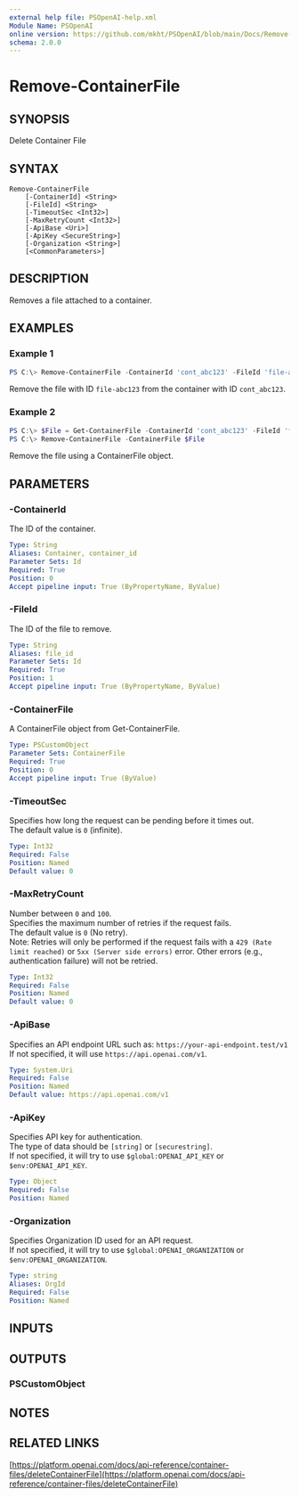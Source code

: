 ```yaml
---
external help file: PSOpenAI-help.xml
Module Name: PSOpenAI
online version: https://github.com/mkht/PSOpenAI/blob/main/Docs/Remove-ContainerFile.md
schema: 2.0.0
---
```


# Remove-ContainerFile

## SYNOPSIS
Delete Container File

## SYNTAX

```
Remove-ContainerFile
    [-ContainerId] <String>
    [-FileId] <String>
    [-TimeoutSec <Int32>]
    [-MaxRetryCount <Int32>]
    [-ApiBase <Uri>]
    [-ApiKey <SecureString>]
    [-Organization <String>]
    [<CommonParameters>]
```

## DESCRIPTION
Removes a file attached to a container.  

## EXAMPLES

### Example 1
```powershell
PS C:\> Remove-ContainerFile -ContainerId 'cont_abc123' -FileId 'file-abc123'
```
Remove the file with ID `file-abc123` from the container with ID `cont_abc123`.

### Example 2
```powershell
PS C:\> $File = Get-ContainerFile -ContainerId 'cont_abc123' -FileId 'file-abc123'
PS C:\> Remove-ContainerFile -ContainerFile $File
```
Remove the file using a ContainerFile object.

## PARAMETERS

### -ContainerId
The ID of the container.

```yaml
Type: String
Aliases: Container, container_id
Parameter Sets: Id
Required: True
Position: 0
Accept pipeline input: True (ByPropertyName, ByValue)
```

### -FileId
The ID of the file to remove.

```yaml
Type: String
Aliases: file_id
Parameter Sets: Id
Required: True
Position: 1
Accept pipeline input: True (ByPropertyName, ByValue)
```

### -ContainerFile
A ContainerFile object from Get-ContainerFile.

```yaml
Type: PSCustomObject
Parameter Sets: ContainerFile
Required: True
Position: 0
Accept pipeline input: True (ByValue)
```

### -TimeoutSec
Specifies how long the request can be pending before it times out.  
The default value is `0` (infinite).

```yaml
Type: Int32
Required: False
Position: Named
Default value: 0
```

### -MaxRetryCount
Number between `0` and `100`.  
Specifies the maximum number of retries if the request fails.  
The default value is `0` (No retry).  
Note: Retries will only be performed if the request fails with a `429 (Rate limit reached)` or `5xx (Server side errors)` error. Other errors (e.g., authentication failure) will not be retried.

```yaml
Type: Int32
Required: False
Position: Named
Default value: 0
```

### -ApiBase
Specifies an API endpoint URL such as: `https://your-api-endpoint.test/v1`  
If not specified, it will use `https://api.openai.com/v1`.

```yaml
Type: System.Uri
Required: False
Position: Named
Default value: https://api.openai.com/v1
```

### -ApiKey
Specifies API key for authentication.  
The type of data should be `[string]` or `[securestring]`.  
If not specified, it will try to use `$global:OPENAI_API_KEY` or `$env:OPENAI_API_KEY`.

```yaml
Type: Object
Required: False
Position: Named
```

### -Organization
Specifies Organization ID used for an API request.  
If not specified, it will try to use `$global:OPENAI_ORGANIZATION` or `$env:OPENAI_ORGANIZATION`.

```yaml
Type: string
Aliases: OrgId
Required: False
Position: Named
```

## INPUTS

## OUTPUTS

### PSCustomObject

## NOTES

## RELATED LINKS

[https://platform.openai.com/docs/api-reference/container-files/deleteContainerFile](https://platform.openai.com/docs/api-reference/container-files/deleteContainerFile)
